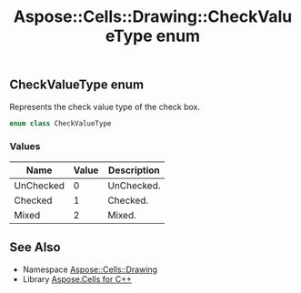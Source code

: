 ﻿---
title: Aspose::Cells::Drawing::CheckValueType enum
linktitle: CheckValueType
second_title: Aspose.Cells for C++ API Reference
description: 'Aspose::Cells::Drawing::CheckValueType enum. Represents the check value type of the check box in C++.'
type: docs
weight: 7700
url: /cpp/aspose.cells.drawing/checkvaluetype/
---
## CheckValueType enum


Represents the check value type of the check box.

```cpp
enum class CheckValueType
```

### Values

| Name | Value | Description |
| --- | --- | --- |
| UnChecked | 0 | UnChecked. |
| Checked | 1 | Checked. |
| Mixed | 2 | Mixed. |

## See Also

* Namespace [Aspose::Cells::Drawing](../)
* Library [Aspose.Cells for C++](../../)
